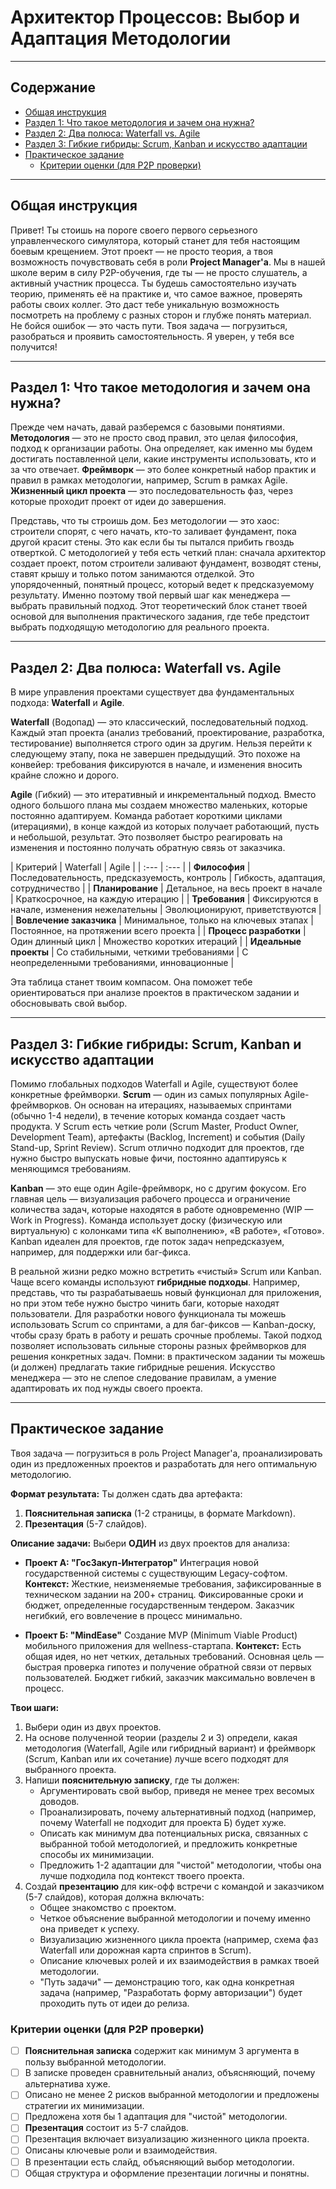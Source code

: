 # Архитектор Процессов: Выбор и Адаптация Методологии

-----

## Содержание

  - [Общая инструкция](https://www.google.com/search?q=%23%D0%BE%D0%B1%D1%89%D0%B0%D1%8F-%D0%B8%D0%BD%D1%81%D1%82%D1%80%D1%83%D0%BA%D1%86%D0%B8%D1%8F)
  - [Раздел 1: Что такое методология и зачем она нужна?](https://www.google.com/search?q=%23%D1%80%D0%B0%D0%B7%D0%B4%D0%B5%D0%BB-1-%D1%87%D1%82%D0%BE-%D1%82%D0%B0%D0%BA%D0%BE%D0%B5-%D0%BC%D0%B5%D1%82%D0%BE%D0%B4%D0%BE%D0%BB%D0%BE%D0%B3%D0%B8%D1%8F-%D0%B8-%D0%B7%D0%B0%D1%87%D0%B5%D0%BC-%D0%BE%D0%BD%D0%B0-%D0%BD%D1%83%D0%B6%D0%BD%D0%B0)
  - [Раздел 2: Два полюса: Waterfall vs. Agile](https://www.google.com/search?q=%23%D1%80%D0%B0%D0%B7%D0%B4%D0%B5%D0%BB-2-%D0%B4%D0%B2%D0%B0-%D0%BF%D0%BE%D0%BB%D1%8E%D1%81%D0%B0-waterfall-vs-agile)
  - [Раздел 3: Гибкие гибриды: Scrum, Kanban и искусство адаптации](https://www.google.com/search?q=%23%D1%80%D0%B0%D0%B7%D0%B4%D0%B5%D0%BB-3-%D0%B3%D0%B8%D0%B1%D0%BA%D0%B8%D0%B5-%D0%B3%D0%B8%D0%B1%D1%80%D0%B8%D0%B4%D1%8B-scrum-kanban-%D0%B8-%D0%B8%D1%81%D0%BA%D1%83%D1%81%D1%81%D1%82%D0%B2%D0%BE-%D0%B0%D0%B4%D0%B0%D0%BF%D1%82%D0%B0%D1%86%D0%B8%D0%B8)
  - [Практическое задание](https://www.google.com/search?q=%23%D0%BF%D1%80%D0%B0%D0%BA%D1%82%D0%B8%D1%87%D0%B5%D1%81%D0%BA%D0%BE%D0%B5-%D0%B7%D0%B0%D0%B4%D0%B0%D0%BD%D0%B8%D0%B5)
      - [Критерии оценки (для P2P проверки)](https://www.google.com/search?q=%23%D0%BA%D1%80%D0%B8%D1%82%D0%B5%D1%80%D0%B8%D0%B8-%D0%BE%D1%86%D0%B5%D0%BD%D0%BA%D0%B8-%D0%B4%D0%BB%D1%8F-p2p-%D0%BF%D1%80%D0%BE%D0%B2%D0%B5%D1%80%D0%BA%D0%B8)

-----

## Общая инструкция

Привет\! Ты стоишь на пороге своего первого серьезного управленческого симулятора, который станет для тебя настоящим боевым крещением. Этот проект — не просто теория, а твоя возможность почувствовать себя в роли **Project Manager'a**. Мы в нашей школе верим в силу P2P-обучения, где ты — не просто слушатель, а активный участник процесса. Ты будешь самостоятельно изучать теорию, применять её на практике и, что самое важное, проверять работы своих коллег. Это даст тебе уникальную возможность посмотреть на проблему с разных сторон и глубже понять материал. Не бойся ошибок — это часть пути. Твоя задача — погрузиться, разобраться и проявить самостоятельность. Я уверен, у тебя все получится\!

-----

## Раздел 1: Что такое методология и зачем она нужна?

Прежде чем начать, давай разберемся с базовыми понятиями. **Методология** — это не просто свод правил, это целая философия, подход к организации работы. Она определяет, как именно мы будем достигать поставленной цели, какие инструменты использовать, кто и за что отвечает. **Фреймворк** — это более конкретный набор практик и правил в рамках методологии, например, Scrum в рамках Agile. **Жизненный цикл проекта** — это последовательность фаз, через которые проходит проект от идеи до завершения.

Представь, что ты строишь дом. Без методологии — это хаос: строители спорят, с чего начать, кто-то заливает фундамент, пока другой красит стены. Это как если бы ты пытался прибить гвоздь отверткой. С методологией у тебя есть четкий план: сначала архитектор создает проект, потом строители заливают фундамент, возводят стены, ставят крышу и только потом занимаются отделкой. Это упорядоченный, понятный процесс, который ведет к предсказуемому результату. Именно поэтому твой первый шаг как менеджера — выбрать правильный подход. Этот теоретический блок станет твоей основой для выполнения практического задания, где тебе предстоит выбрать подходящую методологию для реального проекта.

-----

## Раздел 2: Два полюса: Waterfall vs. Agile

В мире управления проектами существует два фундаментальных подхода: **Waterfall** и **Agile**.

**Waterfall** (Водопад) — это классический, последовательный подход. Каждый этап проекта (анализ требований, проектирование, разработка, тестирование) выполняется строго один за другим. Нельзя перейти к следующему этапу, пока не завершен предыдущий. Это похоже на конвейер: требования фиксируются в начале, и изменения вносить крайне сложно и дорого.

**Agile** (Гибкий) — это итеративный и инкрементальный подход. Вместо одного большого плана мы создаем множество маленьких, которые постоянно адаптируем. Команда работает короткими циклами (итерациями), в конце каждой из которых получает работающий, пусть и небольшой, результат. Это позволяет быстро реагировать на изменения и постоянно получать обратную связь от заказчика.

| Критерий | Waterfall | Agile |
| :--- | :--- |
| **Философия** | Последовательность, предсказуемость, контроль | Гибкость, адаптация, сотрудничество |
| **Планирование** | Детальное, на весь проект в начале | Краткосрочное, на каждую итерацию |
| **Требования** | Фиксируются в начале, изменения нежелательны | Эволюционируют, приветствуются |
| **Вовлечение заказчика** | Минимальное, только на ключевых этапах | Постоянное, на протяжении всего проекта |
| **Процесс разработки** | Один длинный цикл | Множество коротких итераций |
| **Идеальные проекты** | Со стабильными, четкими требованиями | С неопределенными требованиями, инновационные |

Эта таблица станет твоим компасом. Она поможет тебе ориентироваться при анализе проектов в практическом задании и обосновывать свой выбор.

-----

## Раздел 3: Гибкие гибриды: Scrum, Kanban и искусство адаптации

Помимо глобальных подходов Waterfall и Agile, существуют более конкретные фреймворки. **Scrum** — один из самых популярных Agile-фреймворков. Он основан на итерациях, называемых спринтами (обычно 1-4 недели), в течение которых команда создает часть продукта. У Scrum есть четкие роли (Scrum Master, Product Owner, Development Team), артефакты (Backlog, Increment) и события (Daily Stand-up, Sprint Review). Scrum отлично подходит для проектов, где нужно быстро выпускать новые фичи, постоянно адаптируясь к меняющимся требованиям.

**Kanban** — это еще один Agile-фреймворк, но с другим фокусом. Его главная цель — визуализация рабочего процесса и ограничение количества задач, которые находятся в работе одновременно (WIP — Work in Progress). Команда использует доску (физическую или виртуальную) с колонками типа «К выполнению», «В работе», «Готово». Kanban идеален для проектов, где поток задач непредсказуем, например, для поддержки или баг-фикса.

В реальной жизни редко можно встретить «чистый» Scrum или Kanban. Чаще всего команды используют **гибридные подходы**. Например, представь, что ты разрабатываешь новый функционал для приложения, но при этом тебе нужно быстро чинить баги, которые находят пользователи. Для разработки нового функционала ты можешь использовать Scrum со спринтами, а для баг-фиксов — Kanban-доску, чтобы сразу брать в работу и решать срочные проблемы. Такой подход позволяет использовать сильные стороны разных фреймворков для решения конкретных задач. Помни: в практическом задании ты можешь (и должен) предлагать такие гибридные решения. Искусство менеджера — это не слепое следование правилам, а умение адаптировать их под нужды своего проекта.

-----

## Практическое задание

Твоя задача — погрузиться в роль Project Manager'a, проанализировать один из предложенных проектов и разработать для него оптимальную методологию.

**Формат результата:**
Ты должен сдать два артефакта:

1.  **Пояснительная записка** (1-2 страницы, в формате Markdown).
2.  **Презентация** (5-7 слайдов).

**Описание задачи:**
Выбери **ОДИН** из двух проектов для анализа:

  - **Проект А: "ГосЗакуп-Интегратор"**
    Интеграция новой государственной системы с существующим Legacy-софтом.
    **Контекст:** Жесткие, неизменяемые требования, зафиксированные в техническом задании на 200+ страниц. Фиксированные сроки и бюджет, определенные государственным тендером. Заказчик негибкий, его вовлечение в процесс минимально.

  - **Проект Б: "MindEase"**
    Создание MVP (Minimum Viable Product) мобильного приложения для wellness-стартапа.
    **Контекст:** Есть общая идея, но нет четких, детальных требований. Основная цель — быстрая проверка гипотез и получение обратной связи от первых пользователей. Бюджет гибкий, заказчик максимально вовлечен в процесс.

**Твои шаги:**

1.  Выбери один из двух проектов.
2.  На основе полученной теории (разделы 2 и 3) определи, какая методология (Waterfall, Agile или гибридный вариант) и фреймворк (Scrum, Kanban или их сочетание) лучше всего подходят для выбранного проекта.
3.  Напиши **пояснительную записку**, где ты должен:
      * Аргументировать свой выбор, приведя не менее трех весомых доводов.
      * Проанализировать, почему альтернативный подход (например, почему Waterfall не подходит для проекта Б) будет хуже.
      * Описать как минимум два потенциальных риска, связанных с выбранной тобой методологией, и предложить конкретные способы их минимизации.
      * Предложить 1-2 адаптации для "чистой" методологии, чтобы она лучше подходила под контекст твоего проекта.
4.  Создай **презентацию** для кик-офф встречи с командой и заказчиком (5-7 слайдов), которая должна включать:
      * Общее знакомство с проектом.
      * Четкое объяснение выбранной методологии и почему именно она приведет к успеху.
      * Визуализацию жизненного цикла проекта (например, схема фаз Waterfall или дорожная карта спринтов в Scrum).
      * Описание ключевых ролей и их взаимодействия в рамках твоей методологии.
      * "Путь задачи" — демонстрацию того, как одна конкретная задача (например, "Разработать форму авторизации") будет проходить путь от идеи до релиза.

### Критерии оценки (для P2P проверки)

  - [ ] **Пояснительная записка** содержит как минимум 3 аргумента в пользу выбранной методологии.
  - [ ] В записке проведен сравнительный анализ, объясняющий, почему альтернатива хуже.
  - [ ] Описано не менее 2 рисков выбранной методологии и предложены стратегии их минимизации.
  - [ ] Предложена хотя бы 1 адаптация для "чистой" методологии.
  - [ ] **Презентация** состоит из 5-7 слайдов.
  - [ ] Презентация включает визуализацию жизненного цикла проекта.
  - [ ] Описаны ключевые роли и взаимодействия.
  - [ ] В презентации есть слайд, объясняющий выбор методологии.
  - [ ] Общая структура и оформление презентации логичны и понятны.